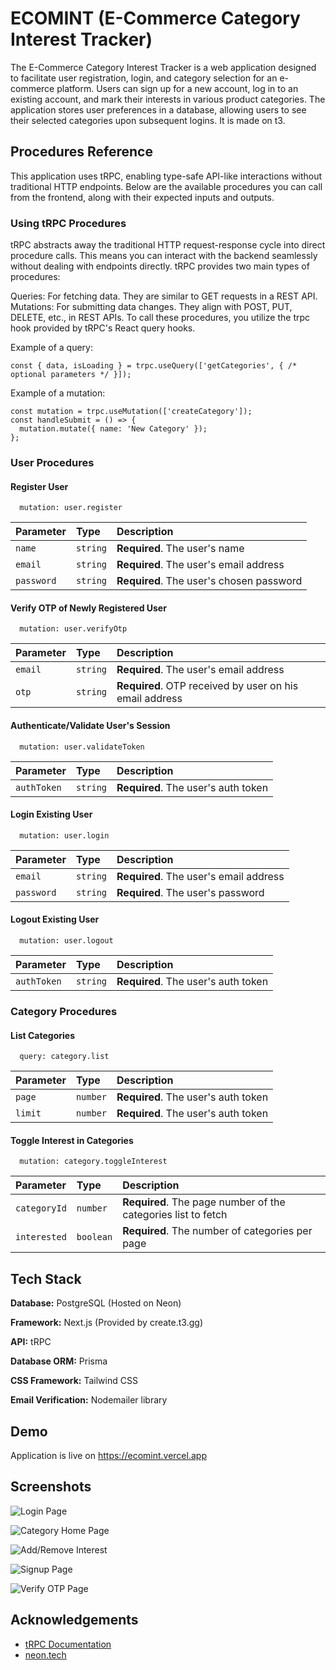 # ECOMINT (E-Commerce Category Interest Tracker)

The E-Commerce Category Interest Tracker is a web application designed to facilitate user registration, login, and category selection for an e-commerce platform. Users can sign up for a new account, log in to an existing account, and mark their interests in various product categories. The application stores user preferences in a database, allowing users to see their selected categories upon subsequent logins. It is made on t3.


## Procedures Reference

This application uses tRPC, enabling type-safe API-like interactions without traditional HTTP endpoints. Below are the available procedures you can call from the frontend, along with their expected inputs and outputs.

### Using tRPC Procedures
tRPC abstracts away the traditional HTTP request-response cycle into direct procedure calls. This means you can interact with the backend seamlessly without dealing with endpoints directly. tRPC provides two main types of procedures:

Queries: For fetching data. They are similar to GET requests in a REST API.
Mutations: For submitting data changes. They align with POST, PUT, DELETE, etc., in REST APIs.
To call these procedures, you utilize the trpc hook provided by tRPC's React query hooks.

Example of a query:

```
const { data, isLoading } = trpc.useQuery(['getCategories', { /* optional parameters */ }]);
```
Example of a mutation:

```
const mutation = trpc.useMutation(['createCategory']);
const handleSubmit = () => {
  mutation.mutate({ name: 'New Category' });
};
```

### User Procedures

#### Register User

```http
  mutation: user.register
```

| Parameter | Type     | Description                |
| :-------- | :------- | :------------------------- |
| `name` | `string` | **Required**. The user's name |
| `email` | `string` | **Required**. The user's email address |
| `password` | `string` | **Required**. The user's chosen password |

#### Verify OTP of Newly Registered User

```http
  mutation: user.verifyOtp
```

| Parameter | Type     | Description                |
| :-------- | :------- | :------------------------- |
| `email` | `string` | **Required**. The user's email address |
| `otp` | `string` | **Required**. OTP received by user on his email address |

#### Authenticate/Validate User's Session

```http
  mutation: user.validateToken
```

| Parameter | Type     | Description                |
| :-------- | :------- | :------------------------- |
| `authToken` | `string` | **Required**. The user's auth token |


#### Login Existing User

```http
  mutation: user.login
```
| Parameter | Type     | Description                |
| :-------- | :------- | :------------------------- |
| `email` | `string` | **Required**. The user's email address |
| `password` | `string` | **Required**. The user's password |

#### Logout Existing User

```http
  mutation: user.logout
```
| Parameter | Type     | Description                |
| :-------- | :------- | :------------------------- |
| `authToken` | `string` | **Required**. The user's auth token |

### Category Procedures

#### List Categories

```http
  query: category.list
```
| Parameter | Type     | Description                |
| :-------- | :------- | :------------------------- |
| `page` | `number` | **Required**. The user's auth token |
| `limit` | `number` | **Required**. The user's auth token |

#### Toggle Interest in Categories

```http
  mutation: category.toggleInterest
```
| Parameter | Type     | Description                |
| :-------- | :------- | :------------------------- |
| `categoryId` | `number` | **Required**. The page number of the categories list to fetch |
| `interested` | `boolean` | **Required**. The number of categories per page|

## Tech Stack

**Database:** PostgreSQL (Hosted on Neon)

**Framework:** Next.js (Provided by create.t3.gg)

**API:** tRPC

**Database ORM:** Prisma

**CSS Framework:** Tailwind CSS

**Email Verification:** Nodemailer library
## Demo

Application is live on https://ecomint.vercel.app

## Screenshots

![Login Page](https://github.com/exthazor/ecomint/assets/25245510/9c0a07f0-7bbb-42c0-b96c-a1ffdeaa6b09)

![Category Home Page](https://github.com/exthazor/ecomint/assets/25245510/0d1b1243-1913-4d49-bf16-e422ccf87296)

![Add/Remove Interest](https://github.com/exthazor/ecomint/assets/25245510/70321948-ff92-4d4d-92ae-ef0b9443fd74)

![Signup Page](https://github.com/exthazor/ecomint/assets/25245510/d6faf0a8-7a82-4e7c-b694-32f0a7e45564)

![Verify OTP Page](https://github.com/exthazor/ecomint/assets/25245510/7f2fe17e-baf4-450f-b695-47745e503c5b)


## Acknowledgements

 - [tRPC Documentation](https://trpc.io/docs/quickstart)
 - [neon.tech](https://neon.tech/docs/introduction)
